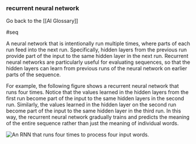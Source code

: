 ### recurrent neural network

Go back to the [[AI Glossary]]

#seq

A neural network that is intentionally run multiple times, where parts of each run feed into the next run. Specifically, hidden layers from the previous run provide part of the input to the same hidden layer in the next run. Recurrent neural networks are particularly useful for evaluating sequences, so that the hidden layers can learn from previous runs of the neural network on earlier parts of the sequence.

For example, the following figure shows a recurrent neural network that runs four times. Notice that the values learned in the hidden layers from the first run become part of the input to the same hidden layers in the second run. Similarly, the values learned in the hidden layer on the second run become part of the input to the same hidden layer in the third run. In this way, the recurrent neural network gradually trains and predicts the meaning of the entire sequence rather than just the meaning of individual words.

![An RNN that runs four times to process four input words.](https://i.imgur.com/iezCWlG.png)

